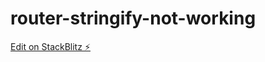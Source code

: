 # router-stringify-not-working

[Edit on StackBlitz ⚡️](https://stackblitz.com/edit/tanstack-router-9rdryh)